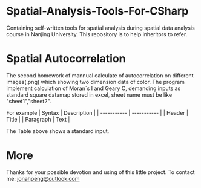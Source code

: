 # Spatial-Analysis-Tools-For-CSharp
Containing self-written tools for spatial analysis during spatial data analysis course in Nanjing University. This repository is to help inheritors to refer.

# Spatial Autocorrelation
The second homework of mannual calculate of autocorrelation on different images(.png) which showing two dimension data of color. The program implement calculation of  Moran`s I and Geary C, demanding inputs as standard square datamap stored in excel, sheet name must be like "sheet1","sheet2".

For example
| Syntax      | Description |
| ----------- | ----------- |
| Header      | Title       |
| Paragraph   | Text        |

The Table above shows a standard input.

# More
Thanks for your possible devotion and using of this little project.
To contact me: jonahpeng@outlook.com
